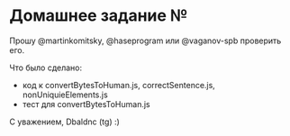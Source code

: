 # Домашнее задание №

Прошу @martinkomitsky, @haseprogram или @vaganov-spb проверить его.

Что было сделано:
* код к convertBytesToHuman.js, correctSentence.js, nonUniquieElements.js
* тест для convertBytesToHuman.js

С уважением, Dbaldnc (tg) :)
